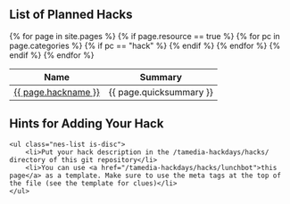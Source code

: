 <section class="nes-container t-grey with-title">
    <h2 class="title tred">List of Planned Hacks</h2>
    <table class="nes-table is-bordered is-centered">
        <thead>
            <th>Name</th>
            <th>Summary</th>
        </thead>
        <tbody>
    {% for page in site.pages %}
        {% if page.resource == true %}
        {% for pc in page.categories %}
            {% if pc == "hack" %}
                <tr>
                    <td><a href="/tamedia-hackdays/{{ page.url }}">{{ page.hackname }}</a></td>
                    <td>{{ page.quicksummary }}</td>
                </tr>
            {% endif %}   <!-- cat-match-p -->
        {% endfor %}  <!-- page-category -->
        {% endif %}   <!-- resource-p -->
    {% endfor %}  <!-- page -->
        </tbody>
    </table>
</section>

<i class="nes-bulbasaur"></i>

<section class="nes-container t-grey with-title">
    <h2 class="title tred">Hints for Adding Your Hack</h2>

    <ul class="nes-list is-disc">
        <li>Put your hack description in the /tamedia-hackdays/hacks/ directory of this git repository</li>
        <li>You can use <a href="/tamedia-hackdays/hacks/lunchbot">this page</a> as a template. Make sure to use the meta tags at the top of the file (see the template for clues)</li>
    </ul>

</section>